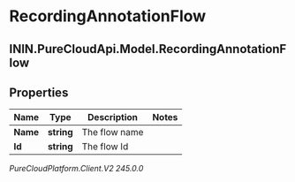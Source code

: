# RecordingAnnotationFlow

## ININ.PureCloudApi.Model.RecordingAnnotationFlow

## Properties

|Name | Type | Description | Notes|
|------------ | ------------- | ------------- | -------------|
| **Name** | **string** | The flow name | |
| **Id** | **string** | The flow Id | |



_PureCloudPlatform.Client.V2 245.0.0_
